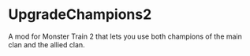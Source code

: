 # UpgradeChampions2
A mod for Monster Train 2 that lets you use both champions of the main clan and the allied clan.
